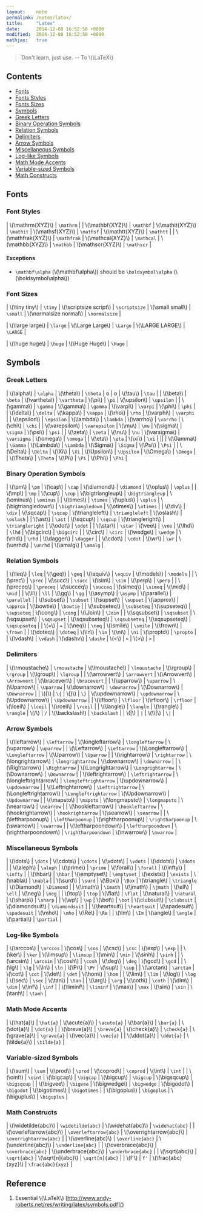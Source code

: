 ```yaml
---
layout:    note
permalink: /notes/latex/
title:     "Latex"
date:      2014-12-08 16:52:50 +0800
modified:  2014-12-08 16:52:50 +0800
mathjax:   true
---
```


> Don't learn, just use. -- To \\(\LaTeX\\)

## Contents

- [Fonts](#fonts)
- [Fonts Styles](#font-styles)
- [Fonts Sizes](#font-sizes)
- [Symbols](#symbols)
- [Greek Letters](#greek-letters)
- [Binary Operation Symbols](#binary-operation-symbols)
- [Relation Symbols](#relation-symbols)
- [Delimiters](#delimiters)
- [Arrow Symbols](#arrow-symbols)
- [Miscellaneous Symbols](#miscellaneous-symbols)
- [Log-like Symbols](#log-like-symbols)
- [Math Mode Accents](#math-mode-accents)
- [Variable-sized Symbols](#variable-sized-symbols)
- [Math Constructs](#math-constructs)


## Fonts

### Font Styles

| \\(\mathrm{XYZ}\\) | `\mathrm` |
| \\(\mathbf{XYZ}\\) | `\mathbf` | \\(\mathit{XYZ}\\) | `\mathit` | \\(\mathsf{XYZ}\\) | `\mathsf` | \\(\mathtt{XYZ}\\) | `\mathtt` |
| \\(\mathfrak{XYZ}\\) | `\mathfrak` | \\(\mathcal{XYZ}\\) | `\mathcal` | \\(\mathbb{XYZ}\\) | `\mathbb` | \\(\mathscr{XYZ}\\) | `\mathscr` |

#### Exceptions

- `\mathbf\alpha` (\\(\mathbf\alpha\\)) should be `\boldsymbol\alpha` (\\(\boldsymbol\alpha\\))

### Font Sizes

| \\(\tiny tiny\\) | `\tiny` | \\(\scriptsize script\\) | `\scriptsize` | \\(\small small\\) | `\small` | \\(\normalsize normal\\) | `\normalsize` |

| \\(\large large\\) | `\large` | \\(\Large Large\\) | `\Large` | \\(\LARGE LARGE\\) | `\LARGE` |

| \\(\huge huge\\) | `\huge` | \\(\Huge Huge\\) | `\Huge` |


## Symbols

### Greek Letters

| \\(\alpha\\) | `\alpha` | \\(\theta\\) | `\theta` | o | o | \\(\tau\\) | `\tau` |
| \\(\beta\\) | `\beta` | \\(\vartheta\\) | `\vartheta` | \\(\pi\\) | `\pi` | \\(\upsilon\\) | `\upsilon` |
| \\(\gamma\\) | `\gamma` | \\(\gamma\\) | `\gamma` | \\(\varpi\\) | `\varpi` | \\(\phi\\) | `\phi` |
| \\(\delta\\) | `\delta` | \\(\kappa\\) | `\kappa` | \\(\rho\\) | `\rho` | \\(\varphi\\) | `\varphi` |
| \\(\epsilon\\) | `\epsilon` | \\(\lambda\\) | `\lambda` | \\(\varrho\\) | `\varrho` | \\(\chi\\) | `\chi` |
| \\(\varepsilon\\) | `\varepsilon` | \\(\mu\\) | `\mu` | \\(\sigma\\) | `\sigma` | \\(\psi\\) | `\psi` |
| \\(\zeta\\) | `\zeta` | \\(\nu\\) | `\nu` | \\(\varsigma\\) | `\varsigma` | \\(\omega\\) | `\omega` |
| \\(\eta\\) | `\eta` | \\(\xi\\) | `\xi` |
||
| \\(\Gamma\\) | `\Gamma` | \\(\Lambda\\) | `\Lambda` | \\(\Sigma\\) | `\Sigma` | \\(\Psi\\) | `\Psi` |
| \\(\Delta\\) | `\Delta` | \\(\Xi\\) | `\Xi` | \\(\Upsilon\\) | `\Upsilon` | \\(\Omega\\) | `\Omega` |
| \\(\Theta\\) | `\Theta` | \\(\Pi\\) | `\Pi` | \\(\Phi\\) | `\Phi` |

### Binary Operation Symbols

| \\(\pm\\) | `\pm` | \\(\cap\\) | `\cap` | \\(\diamond\\) | `\diamond` | \\(\oplus\\) | `\oplus` |
| \\(\mp\\) | `\mp` | \\(\cup\\) | `\cup` | \\(\bigtriangleup\\) | `\bigtriangleup` | \\(\ominus\\) | `\ominus` |
| \\(\times\\) | `\times` | \\(\uplus\\) | `\uplus` | \\(\bigtriangledown\\) | `\bigtriangledown` | \\(\otimes\\) | `\otimes` |
| \\(\div\\) | `\div` | \\(\sqcap\\) | `\sqcap` | \\(\triangleleft\\) | `\triangleleft` | \\(\oslash\\) | `\oslash` |
| \\(\ast\\) | `\ast` | \\(\sqcup\\) | `\sqcup` | \\(\triangleright\\) | `\triangleright` | \\(\odot\\) | `\odot` |
| \\(\star\\) | `\star` | \\(\vee\\) | `\vee` | \\(\lhd\\) | `\lhd` | \\(\bigcirc\\) | `\bigcirc` |
| \\(\circ\\) | `\circ` | \\(\wedge\\) | `\wedge` | \\(\rhd\\) | `\rhd` | \\(\dagger\\) | `\dagger` |
| \\(\cdot\\) | `\cdot` | \\(\wr\\) | `\wr` | \\(\unrhd\\) | `\unrhd` | \\(\amalg\\) | `\amalg` |

### Relation Symbols

| \\(\leq\\) | `\leq` | \\(\geq\\) | `\geq` | \\(\equiv\\) | `\equiv` | \\(\models\\) | `\models` |
| \\(\prec\\) | `\prec` | \\(\succ\\) | `\succ` | \\(\sim\\) | `\sim` | \\(\perp\\) | `\perp` |
| \\(\preceq\\) | `\preceq` | \\(\succeq\\) | `\succeq` | \\(\simeq\\) | `\simeq` | \\(\mid\\) | `\mid` |
| \\(\ll\\) | `\ll` | \\(\gg\\) | `\gg` | \\(\asymp\\) | `\asymp` | \\(\parallel\\) | `\parallel` |
| \\(\subset\\) | `\subset` | \\(\supset\\) | `\supset` | \\(\approx\\) | `\approx` | \\(\bowtie\\) | `\bowtie` |
| \\(\subseteq\\) | `\subseteq` | \\(\supseteq\\) | `\supseteq` | \\(\cong\\) | `\cong` | \\(\Join\\) | `\Join` |
| \\(\sqsubset\\) | `\sqsubset` | \\(\sqsupset\\) | `\sqsupset` | \\(\sqsubseteq\\) | `\sqsubseteq` | \\(\sqsupseteq\\) | `\sqsupseteq` |
| \\(=\\) | `=` | \\(\neq\\) | `\neq` | \\(\smile\\) | `\smile` | \\(\frown\\) | `\frown` |
| \\(\doteq\\) | `\doteq` | \\(\in\\) | `\in` | \\(\ni\\) | `\ni` | \\(\propto\\) | `\propto` |
| \\(\vdash\\) | `\vdash` | \\(\dashv\\) | `\dashv` | \\(<\\) | `<` | \\(>\\) | `>` |

### Delimiters

| \\(\rmoustache\\) | `\rmoustache` | \\(\lmoustache\\) | `\lmoustache` | \\(\rgroup\\) | `\rgroup` | \\(\lgroup\\) | `\lgroup` |
| \\(\arrowvert\\) | `\arrowvert` | \\(\Arrowvert\\) | `\Arrowvert` | \\(\bracevert\\) | `\bracevert` |
| \\(\uparrow\\) | `\uparrow` | \\(\Uparrow\\) | `\Uparrow` | \\(\downarrow\\) | `\downarrow` | \\(\Downarrow\\) | `\Downarrow` |
| \\(\{\\) | `\{` | \\(\}\\) | `\}` | \\(\updownarrow\\) | `\updownarrow` | \\(\Updownarrow\\) | `\Updownarrow` |
| \\(\lfloor\\) | `\lfloor` | \\(\rfloor\\) | `\rfloor` | \\(\lceil\\) | `\lceil` | \\(\rceil\\) | `\rceil` |
| \\(\langle\\) | `\langle` | \\(\rangle\\) | `\rangle` | \\(/\\) | `/` | \\(\backslash\\) | `\backslash` |
| \\(\|\\) | `|` | \\(\\\\|\\) | `\|` |

### Arrow Symbols

| \\(\leftarrow\\) | `\leftarrow` | \\(\longleftarrow\\) | `\longleftarrow` | \\(\uparrow\\) | `\uparrow` |
| \\(\Leftarrow\\) | `\Leftarrow` | \\(\Longleftarrow\\) | `\Longleftarrow` | \\(\Uparrow\\) | `\Uparrow` |
| \\(\rightarrow\\) | `\rightarrow` | \\(\longrightarrow\\) | `\longrightarrow` | \\(\downarrow\\) | `\downarrow` |
| \\(\Rightarrow\\) | `\Rightarrow` | \\(\Longrightarrow\\) | `\Longrightarrow` | \\(\Downarrow\\) | `\Downarrow` |
| \\(\leftrightarrow\\) | `\leftrightarrow` | \\(\longleftrightarrow\\) | `\longleftrightarrow` | \\(\updownarrow\\) | `\updownarrow` |
| \\(\Leftrightarrow\\) | `\Leftrightarrow` | \\(\Longleftrightarrow\\) | `\Longleftrightarrow` | \\(\Updownarrow\\) | `\Updownarrow` |
| \\(\mapsto\\) | `\mapsto` | \\(\longmapsto\\) | `\longmapsto` | \\(\nearrow\\) | `\nearrow` |
| \\(\hookleftarrow\\) | `\hookleftarrow` | \\(\hookrightarrow\\) | `\hookrightarrow` | \\(\searrow\\) | `\searrow` |
| \\(\leftharpoonup\\) | `\leftharpoonup` | \\(\rightharpoonup\\) | `\rightharpoonup` | \\(\swarrow\\) | `\swarrow` |
| \\(\leftharpoondown\\) | `\leftharpoondown` | \\(\rightharpoondown\\) | `\rightharpoondown` | \\(\nwarrow\\) | `\nwarrow` |

### Miscellaneous Symbols

| \\(\dots\\) | `\dots` | \\(\cdots\\) | `\cdots` | \\(\vdots\\) | `\vdots` | \\(\ddots\\) | `\ddots` |
| \\(\aleph\\) | `\aleph` | \\(\prime\\) | `\prime` | \\(\forall\\) | `\forall` | \\(\infty\\) | `\infty` |
| \\(\hbar\\) | `\hbar` | \\(\emptyset\\) | `\emptyset` | \\(\exists\\) | `\exists` | \\(\nabla\\) | `\nabla` |
| \\(\surd\\) | `\surd` | \\(\Box\\) | `\Box` | \\(\triangle\\) | `\triangle` | \\(\Diamond\\) | `\Diamond` |
| \\(\imath\\) | `\imath` | \\(\jmath\\) | `\jmath` | \\(\ell\\) | `\ell` | \\(\neg\\) | `\neg` |
| \\(\top\\) | `\top` | \\(\flat\\) | `\flat` | \\(\natural\\) | `\natural` | \\(\sharp\\) | `\sharp` |
| \\(\wp\\) | `\wp` | \\(\bot\\) | `\bot` | \\(\clubsuit\\) | `\clubsuit` | \\(\diamondsuit\\) | `\diamondsuit` |
| \\(\heartsuit\\) | `\heartsuit` | \\(\spadesuit\\) | `\spadesuit` | \\(\mho\\) | `\mho` | \\(\Re\\) | `\Re` |
| \\(\Im\\) | `\Im` | \\(\angle\\) | `\angle` | \\(\partial\\) | `\partial` |

### Log-like Symbols

| \\(\arccos\\) | `\arccos` | \\(\cos\\) | `\cos` | \\(\csc\\) | `\csc` | \\(\exp\\) | `\exp` |
| \\(\ker\\) | `\ker` | \\(\limsup\\) | `\limsup` | \\(\min\\) | `\min` | \\(\sinh\\) | `\sinh` |
| \\(\arcsin\\) | `\arcsin` | \\(\cosh\\) | `\cosh` | \\(\deg\\) | `\deg` | \\(\gcd\\) | `\gcd` |
| \\(\lg\\) | `\lg` | \\(\ln\\) | `\ln` | \\(\Pr\\) | `\Pr` | \\(\sup\\) | `\sup` |
| \\(\arctan\\) | `\arctan` | \\(\cot\\) | `\cot` | \\(\det\\) | `\det` | \\(\hom\\) | `\hom` |
| \\(\lim\\) | `\lim` | \\(\log\\) | `\log` | \\(\sec\\) | `\sec` | \\(\tan\\) | `\tan` |
| \\(\arg\\) | `\arg` | \\(\coth\\) | `\coth` | \\(\dim\\) | `\dim` | \\(\inf\\) | `\inf` |
| \\(\liminf\\) | `\liminf` | \\(\max\\) | `\max` | \\(\sin\\) | `\sin` | \\(\tanh\\) | `\tanh` |

### Math Mode Accents

| \\(\hat{a}\\) | `\hat{a}` | \\(\acute{a}\\) | `\acute{a}` | \\(\bar{a}\\) | `\bar{a}` | \\(\dot{a}\\) | `\dot{a}` |
| \\(\breve{a}\\) | `\breve{a}` | \\(\check{a}\\) | `\check{a}` | \\(\grave{a}\\) | `\grave{a}` | \\(\vec{a}\\) | `\vec{a}` |
| \\(\ddot{a}\\) | `\ddot{a}` | \\(\tilde{a}\\) | `\tilde{a}` |

### Variable-sized Symbols

| \\(\sum\\) | `\sum` | \\(\prod\\) | `\prod` | \\(\coprod\\) | `\coprod` | \\(\int\\) | `\int` |
| \\(\oint\\) | `\oint` | \\(\bigcap\\) | `\bigcap` | \\(\bigcup\\) | `\bigcup` | \\(\bigsqcup\\) | `\bigsqcup` |
| \\(\bigvee\\) | `\bigvee` | \\(\bigwedge\\) | `\bigwedge` | \\(\bigodot\\) | `\bigodot` | \\(\bigotimes\\) | `\bigotimes` |
| \\(\bigoplus\\) | `\bigoplus` | \\(\biguplus\\) | `\biguplus` |

### Math Constructs

| \\(\widetilde{abc}\\) | `\widetilde{abc}` | \\(\widehat{abc}\\) | `\widehat{abc}` |
| \\(\overleftarrow{abc}\\) | `\overleftarrow{abc}` | \\(\overrightarrow{abc}\\) | `\overrightarrow{abc}` |
| \\(\overline{abc}\\) | `\overline{abc}` | \\(\underline{abc}\\) | `\underline{abc}` |
| \\(\overbrace{abc}\\) | `\overbrace{abc}` | \\(\underbrace{abc}\\) | `\underbrace{abc}` |
| \\(\sqrt{abc}\\) | `\sqrt{abc}` | \\(\sqrt[n]{abc}\\) | `\sqrt[n]{abc}` |
| \\(f'\\) | `f'` | \\(\frac{abc}{xyz}\\) | `\frac{abc}{xyz}` |


## Reference

1. Essential \\(\LaTeX\\) [http://www.andy-roberts.net/res/writing/latex/symbols.pdf]()
